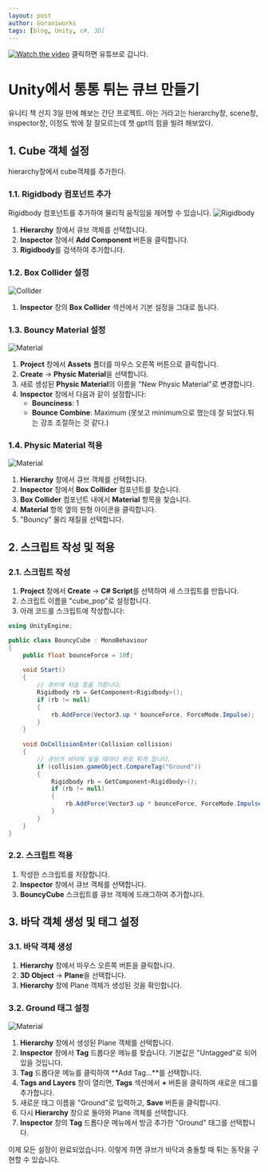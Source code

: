 ```yaml
---
layout: post
author: Goraniworks
tags: [blog, Unity, c#, 3D]
---
```


[![Watch the video](assets\images\favicon\pop_cube.png)](https://www.youtube.com/watch?v=vt55uHVb0SA)
클릭하면 유튜브로 갑니다.

# Unity에서 통통 튀는 큐브 만들기
유니티 책 산지 3일 만에 해보는 간단 프로젝트. 아는 거라고는 hierarchy창, scene창, inspector창, 이정도 밖에 잘 잘모르는데 챗 gpt의 힘을 빌려 해보았다. 

## 1. Cube 객체 설정
hierarchy창에서 cube객체를 추가한다.

### 1.1. Rigidbody 컴포넌트 추가
Rigidbody 컴포넌트를 추가하여 물리적 움직임을 제어할 수 있습니다.
![Rigidbody](assets\images\Rigidbody_2024-06-16.png)
1. **Hierarchy** 창에서 큐브 객체를 선택합니다.
2. **Inspector** 창에서 **Add Component** 버튼을 클릭합니다.
3. **Rigidbody**를 검색하여 추가합니다.

### 1.2. Box Collider 설정
![Collider](assets\images\Box_Collider_2024-06-16.png)
1. **Inspector** 창의 **Box Collider** 섹션에서 기본 설정을 그대로 둡니다.

### 1.3. Bouncy Material 설정
![Material](assets\images\Material_2024-06-16.png)
1. **Project** 창에서 **Assets** 폴더를 마우스 오른쪽 버튼으로 클릭합니다.
2. **Create** -> **Physic Material**을 선택합니다.
3. 새로 생성된 **Physic Material**의 이름을 "New Physic Material"로 변경합니다.
4. **Inspector** 창에서 다음과 같이 설정합니다:
   - **Bounciness**: 1
   - **Bounce Combine**: Maximum
      (못보고 minimum으로 했는데 잘 되었다.튀는 강조 조절하는 것 같다.)

### 1.4. Physic Material 적용
![Material](assets\images\Box_Collider1_2024-06-16.png)
1. **Hierarchy** 창에서 큐브 객체를 선택합니다.
2. **Inspector** 창에서 **Box Collider** 컴포넌트를 찾습니다.
3. **Box Collider** 컴포넌트 내에서 **Material** 항목을 찾습니다.
4. **Material** 항목 옆의 원형 아이콘을 클릭합니다.
5. "Bouncy" 물리 재질을 선택합니다.

## 2. 스크립트 작성 및 적용

### 2.1. 스크립트 작성
1. **Project** 창에서 **Create** -> **C# Script**를 선택하여 새 스크립트를 만듭니다.
2. 스크립트 이름을 "cube_pop"로 설정합니다.
3. 아래 코드를 스크립트에 작성합니다:

```csharp
using UnityEngine;

public class BouncyCube : MonoBehaviour
{
    public float bounceForce = 10f;
    
    void Start()
    {
        // 큐브에 처음 힘을 가합니다.
        Rigidbody rb = GetComponent<Rigidbody>();
        if (rb != null)
        {
            rb.AddForce(Vector3.up * bounceForce, ForceMode.Impulse);
        }
    }
    
    void OnCollisionEnter(Collision collision)
    {
        // 큐브가 바닥에 닿을 때마다 위로 튀게 합니다.
        if (collision.gameObject.CompareTag("Ground"))
        {
            Rigidbody rb = GetComponent<Rigidbody>();
            if (rb != null)
            {
                rb.AddForce(Vector3.up * bounceForce, ForceMode.Impulse);
            }
        }
    }
}
```

### 2.2. 스크립트 적용
1. 작성한 스크립트를 저장합니다.
2. **Inspector** 창에서 큐브 객체를 선택합니다.
3. **BouncyCube** 스크립트를 큐브 객체에 드래그하여 추가합니다.

## 3. 바닥 객체 생성 및 태그 설정

### 3.1. 바닥 객체 생성
1. **Hierarchy** 창에서 마우스 오른쪽 버튼을 클릭합니다.
2. **3D Object** -> **Plane**을 선택합니다.
3. **Hierarchy** 창에 Plane 객체가 생성된 것을 확인합니다.

### 3.2. Ground 태그 설정
![Material](assets\images\tag_2024-06-16.png)
1. **Hierarchy** 창에서 생성된 Plane 객체를 선택합니다.
2. **Inspector** 창에서 **Tag** 드롭다운 메뉴를 찾습니다. 기본값은 "Untagged"로 되어 있을 것입니다.
3. **Tag** 드롭다운 메뉴를 클릭하여 **Add Tag...**를 선택합니다.
4. **Tags and Layers** 창이 열리면, **Tags** 섹션에서 **+** 버튼을 클릭하여 새로운 태그를 추가합니다.
5. 새로운 태그 이름을 "Ground"로 입력하고, **Save** 버튼을 클릭합니다.
6. 다시 **Hierarchy** 창으로 돌아와 Plane 객체를 선택합니다.
7. **Inspector** 창의 **Tag** 드롭다운 메뉴에서 방금 추가한 "Ground" 태그를 선택합니다.

이제 모든 설정이 완료되었습니다. 이렇게 하면 큐브가 바닥과 충돌할 때 튀는 동작을 구현할 수 있습니다.
